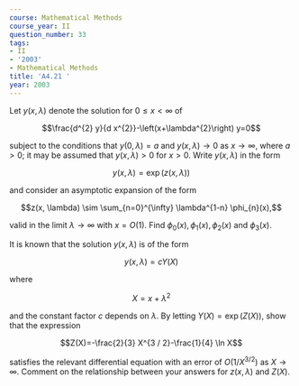```yaml
---
course: Mathematical Methods
course_year: II
question_number: 33
tags:
- II
- '2003'
- Mathematical Methods
title: 'A4.21 '
year: 2003
---
```



Let $y(x, \lambda)$ denote the solution for $0 \leqslant x<\infty$ of

$$\frac{d^{2} y}{d x^{2}}-\left(x+\lambda^{2}\right) y=0$$

subject to the conditions that $y(0, \lambda)=a$ and $y(x, \lambda) \rightarrow 0$ as $x \rightarrow \infty$, where $a>0$; it may be assumed that $y(x, \lambda)>0$ for $x>0$. Write $y(x, \lambda)$ in the form

$$y(x, \lambda)=\exp (z(x, \lambda))$$

and consider an asymptotic expansion of the form

$$z(x, \lambda) \sim \sum_{n=0}^{\infty} \lambda^{1-n} \phi_{n}(x),$$

valid in the limit $\lambda \rightarrow \infty$ with $x=O(1)$. Find $\phi_{0}(x), \phi_{1}(x), \phi_{2}(x)$ and $\phi_{3}(x)$.

It is known that the solution $y(x, \lambda)$ is of the form

$$y(x, \lambda)=c Y(X)$$

where

$$X=x+\lambda^{2}$$

and the constant factor $c$ depends on $\lambda$. By letting $Y(X)=\exp (Z(X))$, show that the expression

$$Z(X)=-\frac{2}{3} X^{3 / 2}-\frac{1}{4} \ln X$$

satisfies the relevant differential equation with an error of $O\left(1 / X^{3 / 2}\right)$ as $X \rightarrow \infty$. Comment on the relationship between your answers for $z(x, \lambda)$ and $Z(X)$.